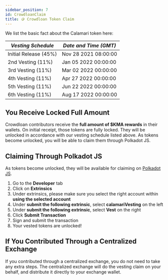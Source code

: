 ```yaml
---
sidebar_position: 7
id: CrowdloanClaim
title: 🪙 Crowdloan Token Claim
---
```


We list the basic fact about the Calamari token here:

| *Vesting Schedule*        |  *Date and Time (GMT)*   |
|---------------------------|--------------------------|
| Initial Release (45%)     |  Nov 28 2021 08:00:00    |
| 2nd Vesting (11%)         |  Jan 05 2022 00:00:00    |
| 3rd Vesting (11%)         |  Mar 02 2022 00:00:00    |
| 4th Vesting (11%)         |  Apr 27 2022 00:00:00    |
| 5th Vesting (11%)         |  Jun 22 2022 00:00:00    |
| 6th Vesting (11%)         |  Aug 17 2022 00:00:00    | 

## You Receive Locked Full Amount

Crowdloan contributors receive the **full amount of $KMA rewards** in their wallets. On initial receipt, those tokens are fully locked. They will be unlocked
in accordance with our vesting schedule listed above. As tokens become unlocked, you will be able to claim them through Polkadot JS.

## Claiming Through Polkadot JS
As tokens become unlocked, they will be available for claiming on [Polkadot JS](https://polkadot.js.org).

1. Go to the **Developer** tab
2. Click on **Extrinsics**
3. Under extrinsics, please make sure you select the right account within **using the selected account**
4. Under **submit the following extrinsic**, select **calamariVesting** on the left
5. Under **submit the following extrinsic**, select **Vest** on the right
6. Click **Submit Transaction**
7. Sign and submit the transaction
8. Your vested tokens are unlocked!

## If You Contributed Through a Centralized Exchange

If you contributed through a centralized exchange, you do not need to take any extra steps. The centralized exchange will do the vesting claim on your behalf, and distribute it directly to your exchange wallet.
